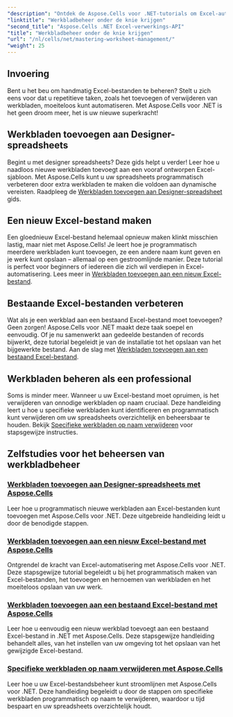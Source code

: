 ```yaml
---
"description": "Ontdek de Aspose.Cells voor .NET-tutorials om Excel-automatisering onder de knie te krijgen. Leer programmatisch werkbladen toevoegen/verwijderen in nieuwe of bestaande Excel-bestanden."
"linktitle": "Werkbladbeheer onder de knie krijgen"
"second_title": "Aspose.Cells .NET Excel-verwerkings-API"
"title": "Werkbladbeheer onder de knie krijgen"
"url": "/nl/cells/net/mastering-worksheet-management/"
"weight": 25
---
```


## Invoering

Bent u het beu om handmatig Excel-bestanden te beheren? Stelt u zich eens voor dat u repetitieve taken, zoals het toevoegen of verwijderen van werkbladen, moeiteloos kunt automatiseren. Met Aspose.Cells voor .NET is het geen droom meer, het is uw nieuwe superkracht!  

## Werkbladen toevoegen aan Designer-spreadsheets  

Begint u met designer spreadsheets? Deze gids helpt u verder! Leer hoe u naadloos nieuwe werkbladen toevoegt aan een vooraf ontworpen Excel-sjabloon. Met Aspose.Cells kunt u uw spreadsheets programmatisch verbeteren door extra werkbladen te maken die voldoen aan dynamische vereisten. Raadpleeg de [Werkbladen toevoegen aan Designer-spreadsheet](./adding-worksheets-to-designer-spreadsheet/) gids.  

## Een nieuw Excel-bestand maken  

Een gloednieuw Excel-bestand helemaal opnieuw maken klinkt misschien lastig, maar niet met Aspose.Cells! Je leert hoe je programmatisch meerdere werkbladen kunt toevoegen, ze een andere naam kunt geven en je werk kunt opslaan – allemaal op een gestroomlijnde manier. Deze tutorial is perfect voor beginners of iedereen die zich wil verdiepen in Excel-automatisering. Lees meer in [Werkbladen toevoegen aan een nieuw Excel-bestand](./adding-worksheets-to-new-excel-file/).  

## Bestaande Excel-bestanden verbeteren  

Wat als je een werkblad aan een bestaand Excel-bestand moet toevoegen? Geen zorgen! Aspose.Cells voor .NET maakt deze taak soepel en eenvoudig. Of je nu samenwerkt aan gedeelde bestanden of records bijwerkt, deze tutorial begeleidt je van de installatie tot het opslaan van het bijgewerkte bestand. Aan de slag met [Werkbladen toevoegen aan een bestaand Excel-bestand](./adding-worksheets-to-existing-excel-file/).  

## Werkbladen beheren als een professional  

Soms is minder meer. Wanneer u uw Excel-bestand moet opruimen, is het verwijderen van onnodige werkbladen op naam cruciaal. Deze handleiding leert u hoe u specifieke werkbladen kunt identificeren en programmatisch kunt verwijderen om uw spreadsheets overzichtelijk en beheersbaar te houden. Bekijk [Specifieke werkbladen op naam verwijderen](./remove-specific-worksheets-by-name/) voor stapsgewijze instructies.  

## Zelfstudies voor het beheersen van werkbladbeheer
### [Werkbladen toevoegen aan Designer-spreadsheets met Aspose.Cells](./adding-worksheets-to-designer-spreadsheet/)
Leer hoe u programmatisch nieuwe werkbladen aan Excel-bestanden kunt toevoegen met Aspose.Cells voor .NET. Deze uitgebreide handleiding leidt u door de benodigde stappen.
### [Werkbladen toevoegen aan een nieuw Excel-bestand met Aspose.Cells](./adding-worksheets-to-new-excel-file/)
Ontgrendel de kracht van Excel-automatisering met Aspose.Cells voor .NET. Deze stapsgewijze tutorial begeleidt u bij het programmatisch maken van Excel-bestanden, het toevoegen en hernoemen van werkbladen en het moeiteloos opslaan van uw werk.
### [Werkbladen toevoegen aan een bestaand Excel-bestand met Aspose.Cells](./adding-worksheets-to-existing-excel-file/)
Leer hoe u eenvoudig een nieuw werkblad toevoegt aan een bestaand Excel-bestand in .NET met Aspose.Cells. Deze stapsgewijze handleiding behandelt alles, van het instellen van uw omgeving tot het opslaan van het gewijzigde Excel-bestand.
### [Specifieke werkbladen op naam verwijderen met Aspose.Cells](./remove-specific-worksheets-by-name/)
Leer hoe u uw Excel-bestandsbeheer kunt stroomlijnen met Aspose.Cells voor .NET. Deze handleiding begeleidt u door de stappen om specifieke werkbladen programmatisch op naam te verwijderen, waardoor u tijd bespaart en uw spreadsheets overzichtelijk houdt.